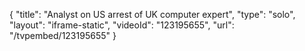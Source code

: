{
    "title": "Analyst on US arrest of UK computer expert",
    "type": "solo",
    "layout": "iframe-static",
    "videoId": "123195655",
    "url": "\/tvpembed\/123195655"
}